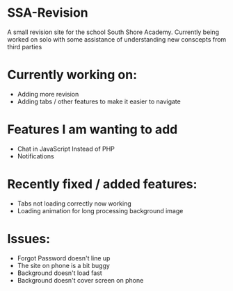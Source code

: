 # SSA-Revision
A small revision site for the school South Shore Academy. Currently being worked on solo with some assistance of understanding new conscepts from third parties

# Currently working on:
* Adding more revision
* Adding tabs / other features to make it easier to navigate

# Features I am wanting to add
* Chat in JavaScript Instead of PHP
* Notifications

# Recently fixed / added features:
* Tabs not loading correctly now working
* Loading animation for long processing background image

# Issues:
* Forgot Password doesn't line up
* The site on phone is a bit buggy
* Background doesn't load fast
* Background doesn't cover screen on phone


